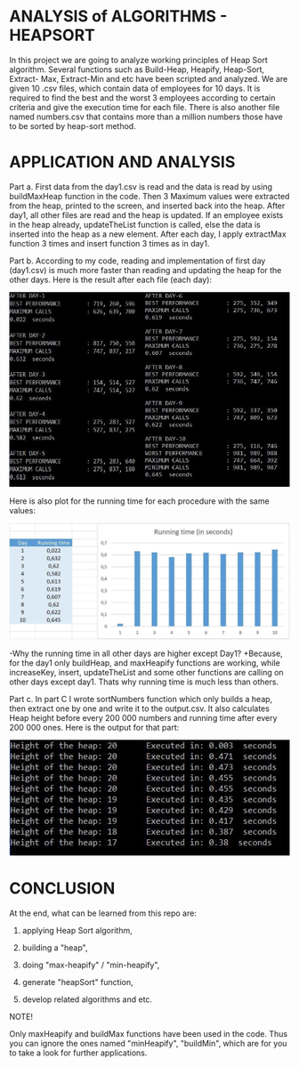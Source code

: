 # ANALYSIS of ALGORITHMS - HEAPSORT

In this project we are going to analyze working principles of Heap Sort algorithm. Several functions such as Build-Heap, Heapify, Heap-Sort, Extract- Max, Extract-Min and etc have been scripted and analyzed. We are given 10 .csv files, which contain data of employees for 10 days. It is required to find the best and the worst 3 employees according to certain criteria and give the execution time for each file. There is also another file named numbers.csv that contains more than a million numbers those have to be sorted by heap-sort method.


# APPLICATION AND ANALYSIS

Part a.
First data from the day1.csv is read and the data is read by using buildMaxHeap function in the code. Then 3 Maximum values were extracted from the heap, printed to the screen, and inserted back into the heap. After day1, all other files are read and the heap is updated. If an employee exists in the heap already, updateTheList function is called, else the data is inserted into the heap as a new element. After each day, I apply extractMax function 3 times and insert function 3 times as in day1.

Part b.
According to my code, reading and implementation of first day (day1.csv) is much more faster than reading and updating the heap for the other days. Here is the result after each file (each day):

![alt text](https://github.com/farid002/heap-sort/blob/master/static/10days.jpg)
 

Here is also plot for the running time for each procedure with the same values:

![alt text](https://github.com/farid002/heap-sort/blob/master/static/analysis.jpg)

-Why the running time in all other days are higher except Day1?
+Because, for the day1 only buildHeap, and maxHeapify functions are working, while increaseKey, insert, updateTheList and some other functions are calling on other days except day1. Thats why running time is much less than others.

Part c.
In part C I wrote sortNumbers function which only builds a heap, then extract one by one and write it to the output.csv. It also calculates Heap height before every 200 000 numbers and running time after every 200 000 ones. Here is the output for that part:

![alt text](https://github.com/farid002/heap-sort/blob/master/static/numbers.jpg)


# CONCLUSION
At the end, what can be learned from this repo are:

1) applying Heap Sort algorithm,

2) building a "heap",

3) doing "max-heapify" / "min-heapify",

4) generate "heapSort" function,

5) develop  related algorithms and etc.

NOTE!

Only maxHeapify and buildMax functions have been used in the code. Thus you can ignore the ones named "minHeapify", "buildMin", which are for you to take a look for further applications.

